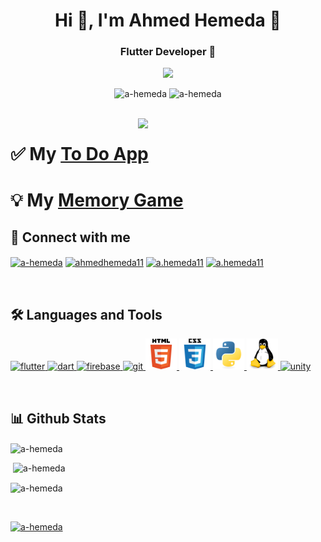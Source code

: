 <h1 align="center">Hi 👋, I'm Ahmed Hemeda 👑</h1>
<h3 align="center">Flutter Developer 💎</h3>
<p align="center"> <img src="https://readme-typing-svg.herokuapp.com?lines=Welcome,+Let's+Follow+Each+Other+💖" /> </p>
<p align="center"> <img src="https://komarev.com/ghpvc/?username=a-hemeda&label=Profile%20views&color=004080&style=flat" alt="a-hemeda" height="30" width="180" />
	           <img src="https://img.shields.io/github/followers/a-hemeda?label=Followers&color=600000&style=flat" alt="a-hemeda" height="30" width="120" />
</p>
<br>
<img align="right" src="https://user-images.githubusercontent.com/63050133/156676671-d5b2e362-97d4-4404-9447-dd71ddfea82f.gif" width = 300px/>

# ✅ My [To Do App](http://play.google.com/store/apps/details?id=com.hemeda.daily_tasks)

# 💡 My [Memory Game](http://play.google.com/store/apps/details?id=com.hemeda.memory_game)

## 📩 Connect with me
<p align="left">
<a href="https://linkedin.com/in/a-hemeda" target="blank"><img align="center" src="https://raw.githubusercontent.com/rahuldkjain/github-profile-readme-generator/master/src/images/icons/Social/linked-in-alt.svg" alt="a-hemeda" height="50" width="60" /></a>
<a href="https://codepen.io/ahmedhemeda11" target="blank"><img align="center" src="https://raw.githubusercontent.com/rahuldkjain/github-profile-readme-generator/master/src/images/icons/Social/codepen.svg" alt="ahmedhemeda11" height="50" width="60" /></a>
<a href="https://fb.com/a.hemeda11" target="blank"><img align="center" src="https://raw.githubusercontent.com/rahuldkjain/github-profile-readme-generator/master/src/images/icons/Social/facebook.svg" alt="a.hemeda11" height="50" width="60" /></a>
<a href="https://instagram.com/a.hemeda11" target="blank"><img align="center" src="https://raw.githubusercontent.com/rahuldkjain/github-profile-readme-generator/master/src/images/icons/Social/instagram.svg" alt="a.hemeda11" height="50" width="60" /></a>
</p>
<br>

## 🛠 Languages and Tools
<p align="left"> <a href="https://flutter.dev" target="_blank" rel="noreferrer"> <img src="https://www.vectorlogo.zone/logos/flutterio/flutterio-icon.svg" alt="flutter" width="50" height="50"/> </a> <a href="https://dart.dev" target="_blank" rel="noreferrer"> <img src="https://www.vectorlogo.zone/logos/dartlang/dartlang-icon.svg" alt="dart" width="50" height="50"/> </a> <a href="https://firebase.google.com/" target="_blank" rel="noreferrer"> <img src="https://www.vectorlogo.zone/logos/firebase/firebase-icon.svg" alt="firebase" width="50" height="50"/> </a> <a href="https://git-scm.com/" target="_blank" rel="noreferrer"> <img src="https://www.vectorlogo.zone/logos/git-scm/git-scm-icon.svg" alt="git" width="50" height="50"/> </a> <a href="https://www.w3.org/html/" target="_blank" rel="noreferrer"> <img src="https://raw.githubusercontent.com/devicons/devicon/master/icons/html5/html5-original-wordmark.svg" alt="html5" width="50" height="50"/> </a> <a href="https://www.w3schools.com/css/" target="_blank" rel="noreferrer"> <img src="https://raw.githubusercontent.com/devicons/devicon/master/icons/css3/css3-original-wordmark.svg" alt="css3" width="50" height="50"/> <a href="https://www.python.org" target="_blank" rel="noreferrer"> <img src="https://raw.githubusercontent.com/devicons/devicon/master/icons/python/python-original.svg" alt="python" width="50" height="50"/> </a> </a> <a href="https://www.linux.org/" target="_blank" rel="noreferrer"> <img src="https://raw.githubusercontent.com/devicons/devicon/master/icons/linux/linux-original.svg" alt="linux" width="50" height="50"/> </a> <a href="https://unity.com/" target="_blank" rel="noreferrer"> <img src="https://www.vectorlogo.zone/logos/unity3d/unity3d-icon.svg" alt="unity" width="50" height="50"/> </a> </p>
<br>

## 📊 Github Stats
<img align="center" src="https://github-readme-stats.vercel.app/api/top-langs?username=a-hemeda&langs_count=10&show_icons=true&locale=en&theme=tokyonight" alt="a-hemeda" width="2200" height="300px"/>
<p>&nbsp;<img src="https://github-readme-stats.vercel.app/api?username=a-hemeda&show_icons=true&locale=en" alt="a-hemeda" /></p>
<p><img align="center" src="https://github-readme-streak-stats.herokuapp.com/?user=a-hemeda&" alt="a-hemeda" /></p>
<br>
<p> <a href="https://github.com/ryo-ma/github-profile-trophy"><img src="https://github-profile-trophy.vercel.app/?username=a-hemeda" alt="a-hemeda" /></a> </p>
